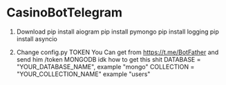 # CasinoBotTelegram
1. Download
  pip install aiogram
  pip install pymongo
  pip install logging
  pip install asyncio

2. Change config.py
  TOKEN You Can get from https://t.me/BotFather and send him /token
  MONGODB idk how to get this shit
  DATABASE = "YOUR_DATABASE_NAME", example "mongo"
  COLLECTION = "YOUR_COLLECTION_NAME" example "users"
